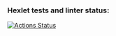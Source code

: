 ### Hexlet tests and linter status:
[![Actions Status](https://github.com/TuPi4Ok/java-project-73/workflows/hexlet-check/badge.svg)](https://github.com/TuPi4Ok/java-project-73/actions)